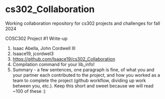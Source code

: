 # cs302_Collaboration
Working collaboration repository for cs302 projects and challenges for fall 2024

COSC302 Project #1 Write-up
1. Isaac Abella, John Cordwell III
2. Isaace19, jcordwel3
3. https://github.com/Isaace19/cs302_Collaboration
4. Compilation command for your lib_info!
5. Summary - a few sentences, one paragraph is fine, of what you and your partner each contributed to the project, and how you worked as a team to complete the project (github workflow, dividing up work between you, etc.). Keep this short and sweet because we will read ~100 of these :)
